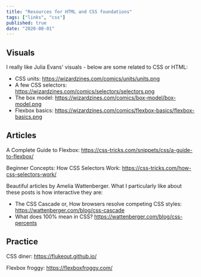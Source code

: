 ```yaml
---
title: "Resources for HTML and CSS foundations"
tags: ["links", "css"]
published: true
date: "2020-08-01"
---
```


## Visuals

I really like Julia Evans' visuals - below are some related to CSS or HTML:

- CSS units: https://wizardzines.com/comics/units/units.png
- A few CSS selectors: https://wizardzines.com/comics/selectors/selectors.png
- The box model: https://wizardzines.com/comics/box-model/box-model.png
- Flexbox basics: https://wizardzines.com/comics/flexbox-basics/flexbox-basics.png

## Articles

A Complete Guide to Flexbox: https://css-tricks.com/snippets/css/a-guide-to-flexbox/

Beginner Concepts: How CSS Selectors Work: https://css-tricks.com/how-css-selectors-work/

Beautiful articles by Amelia Wattenberger. What I particularly like about these posts is how interactive they are:

- The CSS Cascade or, How browsers resolve competing CSS styles: https://wattenberger.com/blog/css-cascade
- What does 100% mean in CSS? https://wattenberger.com/blog/css-percents

## Practice

CSS diner: https://flukeout.github.io/

Flexbox froggy: https://flexboxfroggy.com/
